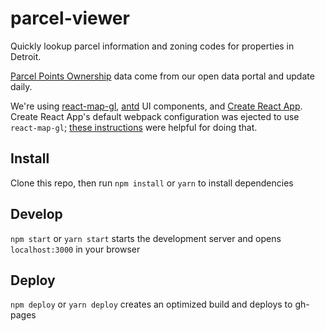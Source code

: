 # parcel-viewer

Quickly lookup parcel information and zoning codes for properties in Detroit. 

[Parcel Points Ownership](https://data.detroitmi.gov/d/dxgi-9s8s) data come from our open data portal and update daily.

We're using [react-map-gl](https://github.com/uber/react-map-gl), [antd](https://ant.design/) UI components, and [Create React App](https://github.com/facebook/create-react-app). Create React App's default webpack configuration was ejected to use `react-map-gl`; [these instructions](https://github.com/zjhch123/react-map-gl-demo-with-create-react-app) were helpful for doing that.

## Install

Clone this repo, then run `npm install` or `yarn` to install dependencies

## Develop

`npm start` or `yarn start` starts the development server and opens `localhost:3000` in your browser

## Deploy

`npm deploy` or `yarn deploy` creates an optimized build and deploys to gh-pages
